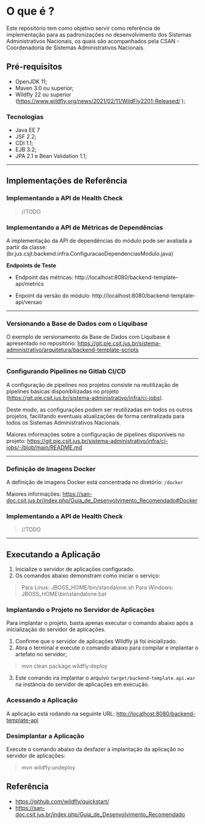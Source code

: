 # O que é ?
Este repositório tem como objetivo servir como referência de implementação para as padronizações no desenvolvimento dos Sistemas Administrativos Nacionais, os quais são acompanhados pela CSAN - Coordenadoria de Sistemas Administrativos Nacionais.

## Pré-requisitos

* OpenJDK 11;
* Maven 3.0 ou superior;
* Wildfly 22 ou superior (https://www.wildfly.org/news/2021/02/11/WildFly2201-Released/ );

### Tecnologias 

* Java EE 7 
* JSF 2.2;
* CDI 1.1;
* EJB 3.2;
* JPA 2.1 e Bean Validation 1.1;

---

## Implementações de Referência

### Implementando a API de Health Check
> //TODO

### Implementando a API de Métricas de Dependências

A implementação da API de dependências do módulo pode ser avaliada a partir da classe: (br.jus.csjt.backend.infra.ConfiguracaoDependenciasModulo.java)

**Endpoints de Teste**

* Endpoint das métricas: http://localhost:8080/backend-template-api/metrics

* Enpoint da versão do módulo: http://localhost:8080/backend-template-api/versao

---

### Versionando a Base de Dados com o Liquibase
O exemplo de versionamento da Base de Dados com Liquibase é apresentado no repositório: https://git.pje.csjt.jus.br/sistema-administrativo/arquitetura/backend-template-scripts

---

### Configurando Pipelines no Gitlab CI/CD

A configuração de pipelines nos projetos consiste na reutilização de pipelines básicas disponibilizadas no projeto (https://git.pje.csjt.jus.br/sistema-administrativo/infra/ci-jobs).

Deste modo, as configurações podem ser reutilizadas em todos os outros projetos, facilitando eventuais atualizações de forma centralizada para todos os Sistemas Administrativos Nacionais.

Maiores informações sobre a configuração de pipelines disponíveis no projeto: https://git.pje.csjt.jus.br/sistema-administrativo/infra/ci-jobs/-/blob/main/README.md

---

### Definição de Imagens Docker
A definição de imagens Docker está concentrada no diretório: `/docker`

Maiores informações: https://san-doc.csjt.jus.br/index.php/Guia_de_Desenvolvimento_Recomendado#Docker

### Implementando a API de Health Check
> //TODO

---

## Executando a Aplicação

1. Inicialize o servidor de aplicações configurado.
2. Os comandos abaixo demonstram como iniciar o serviço:

> Para Linux: JBOSS_HOME/bin/standalone.sh
> Para Windows: JBOSS_HOME\bin\standalone.bat

### Implantando o Projeto no Servidor de Aplicações

Para implantar o projeto, basta apenas executar o comando abaixo após a inicialização do servidor de aplicações.

1. Confirme que o servidor de aplicações Wildfly já foi inicializado.
2. Abra o terminal e execute o comando abaixo para compilar e implantar o artefato no servidor;

> mvn clean package wildfly:deploy 

3. Este comando irá implantar o arquivo `target/backend-template.api.war` na instância do servidor de aplicações em execução.

### Acessando a Aplicação
  
A aplicação está rodando na seguinte URL:  <http://localhost:8080/backend-template-api>

### Desimplantar a Aplicação

Execute o comando abaixo da desfazer a implantação da aplicação no servidor de aplicações:  
  
> mvn wildfly:undeploy

## Referência
* https://github.com/wildfly/quickstart/
* https://san-doc.csjt.jus.br/index.php/Guia_de_Desenvolvimento_Recomendado
